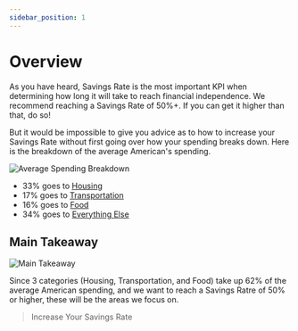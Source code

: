 ```yaml
---
sidebar_position: 1
---
```


# Overview

As you have heard, Savings Rate is the most important KPI when determining how long it will take to reach financial independence. We recommend reaching a Savings Rate of 50%+. If you can get it higher than that, do so!

But it would be impossible to give you advice as to how to increase your Savings Rate without first going over how your spending breaks down. Here is the breakdown of the average American's spending.

![Average Spending Breakdown](/img/average-spending-breakdown-dark.svg)

* 33% goes to [Housing](housing.md)
* 17% goes to [Transportation](transportation.md)
* 16% goes to [Food](food.md)
* 34% goes to [Everything Else](everything-else.md)

## Main Takeaway

![Main Takeaway](/img/spending-takeaway-dark.svg)

Since 3 categories (Housing, Transportation, and Food) take up 62% of the average American spending, and we want to reach a Savings Ratre of 50% or higher, these will be the areas we focus on.

>Increase Your Savings Rate